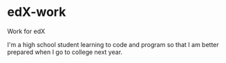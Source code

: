# edX-work
Work for edX

I'm a high school student learning to code and program so that I am better prepared when I go to college next year.
